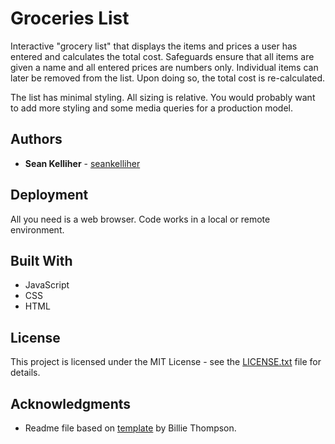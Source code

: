 # Groceries List

Interactive "grocery list" that displays the items and prices a user has entered and calculates the total cost. Safeguards ensure that all items are given a name and all entered prices are numbers only. Individual items can later be removed from the list. Upon doing so, the total cost is re-calculated.

The list has minimal styling. All sizing is relative. You would probably want to add more styling and some media queries for a production model.

## Authors

* **Sean Kelliher** - [seankelliher](https://github.com/seankelliher)

## Deployment

All you need is a web browser. Code works in a local or remote environment.

## Built With

* JavaScript
* CSS
* HTML

## License

This project is licensed under the MIT License - see the [LICENSE.txt](LICENSE.txt) file for details.

## Acknowledgments

* Readme file based on [template](https://gist.github.com/PurpleBooth/109311bb0361f32d87a2) by Billie Thompson.

